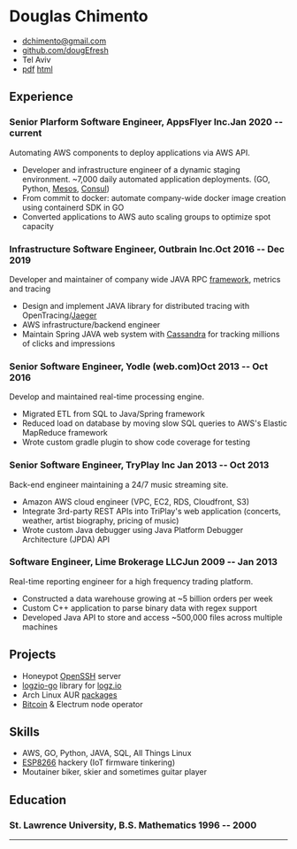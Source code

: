 # Douglas Chimento

- <dchimento@gmail.com>
- [github.com/dougEfresh](http://github.com/dougEfresh)
- Tel Aviv
- [pdf](https://resume.dougchimento.com/resume.pdf) [html](https://resume.dougchimento.com/)

## Experience

### Senior Plarform Software Engineer, AppsFlyer Inc.<span>Jan 2020 -- current</span>

Automating AWS components to deploy applications via AWS API.
 
 - Developer and infrastructure engineer of a dynamic staging environment. ~7,000 daily automated application deployments. (GO, Python, [Mesos](https://mesosphere.github.io/marathon/), [Consul](http://consul.io))
 - From commit to docker: automate company-wide docker image creation using containerd SDK in GO
 - Converted applications to AWS auto scaling groups to optimize spot capacity

### Infrastructure Software Engineer, Outbrain Inc.<span>Oct 2016 -- Dec 2019</span>

Developer and maintainer of company wide JAVA RPC [framework](https://github.com/outbrain/ob1k), metrics and tracing

 - Design and implement JAVA library for distributed tracing with OpenTracing/[Jaeger](https://www.jaegertracing.io/)
 - AWS infrastructure/backend engineer
 - Maintain Spring JAVA web system with [Cassandra](https://cassandra.apache.org/_/index.html) for tracking millions of clicks and impressions

### Senior Software Engineer, Yodle (web.com)<span>Oct 2013 -- Oct 2016</span>

Develop and maintained real-time processing engine. 

 - Migrated ETL from SQL to Java/Spring framework
 - Reduced load on database by moving slow SQL queries to AWS's Elastic MapReduce framework
 - Wrote custom gradle plugin to show code coverage for testing
 
### Senior Software Engineer, TryPlay Inc <span>Jan 2013 -- Oct 2013</span>

Back-end engineer maintaining a 24/7 music streaming site. 

 - Amazon AWS cloud engineer (VPC, EC2, RDS, Cloudfront, S3)
 - Integrate 3rd-party REST APIs into TriPlay's web application (concerts, weather, artist biography, pricing of music)
 - Wrote custom Java debugger using Java Platform Debugger Architecture (JPDA) API

### Software Engineer, Lime Brokerage LLC<span>Jun 2009 -- Jan 2013</span>

Real-time reporting engineer for a high frequency trading platform.

 - Constructed a data warehouse growing at ~5 billion orders per week
 - Custom C++ application to parse binary data with regex support
 - Developed Java API to store and access ~500,000 files across multiple machines


## Projects

 - Honeypot [OpenSSH](https://github.com/dougEfresh/sshd-passwd-pot) server 
 - [logzio-go](https://github.com/dougEfresh/logzio-go) library for [logz.io](http://logz.io)
 - Arch Linux AUR [packages](https://aur.archlinux.org/packages/?O=0&SeB=m&K=dougefish&outdated=&SB=n&SO=a&PP=50&do_Search=Go)
 - [Bitcoin]() & Electrum node operator

## Skills

 - AWS, GO, Python, JAVA, SQL, All Things Linux
 - [ESP8266](https://github.com/arendst/Tasmota) hackery (IoT firmware tinkering)
 - Moutainer biker, skier and sometimes guitar player


## Education

### <span>St. Lawrence University, B.S. Mathematics</span> <span>1996 -- 2000</span>

---
